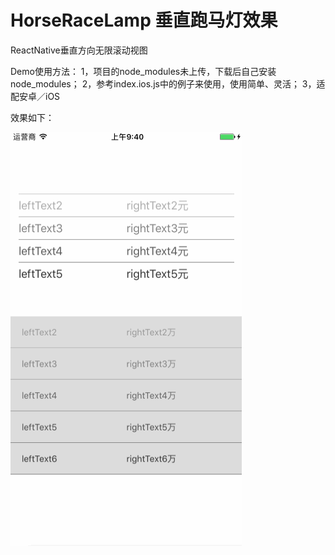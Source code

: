 # HorseRaceLamp 垂直跑马灯效果
ReactNative垂直方向无限滚动视图

Demo使用方法：
1，项目的node_modules未上传，下载后自己安装node_modules；
2，参考index.ios.js中的例子来使用，使用简单、灵活；
3，适配安卓／iOS

效果如下：

<img src="https://github.com/youngerhaha/HorseRaceLamp/blob/master/HorseRaceLamp.gif" width="370" height="662" align="middle" />
